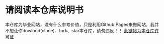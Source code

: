 # 请阅读本仓库说明书

本仓库为毕业网站，没有什么参考价值，只是利用Github Pages来做网站，我并不想让你dowlond(clone)、fork、star本仓库，请勿违反！！
[此链接为本仓库许可证][]

[此链接为本仓库许可证]: ./LICENSE.md
